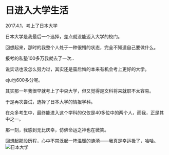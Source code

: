 # 日进入大学生活

2017.4.1，考上了日本大学

日本大学是我最后一个选择，差点就没能迈入大学的校门。

回想起来，那时的我整个人处于一种很懵的状态，完全不知道自己要做什么。

报考的私塾100多万我就去了一次..

说实话也没怎么努力过，其实还是蛮后悔的本来有机会考上更好的大学。

eju也600多分呢。

其实那一年我很早就考上了中央大学，但又觉得是文科将来就职不太容易。

于是再次尝试，选择了日本大学的情报学科。

在众多考生中，最终能进入这个学科的仅仅是40多位中的两个人，而我，正是其中之一。

那一刻，我感到无比庆幸，仿佛命运之神也在微笑。

回想起那段历程，心中不禁泛起一阵温暖的涟漪——我真是幸运极了，哈哈。
![日本大学](../posts/stories/image/nihonUn.jpg)
